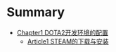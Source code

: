 # Summary

* [Chapter1 DOTA2开发环境的配置](chapter1_dota2/README.md)
   * [Article1 STEAM的下载与安装](chapter1_dota2/article1_steam)

